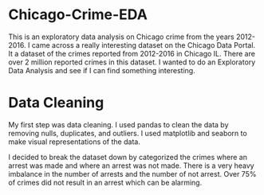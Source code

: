 # Chicago-Crime-EDA
This is an exploratory data analysis on Chicago crime from the years 2012-2016. 
I came across a really interesting dataset on the Chicago Data Portal. It a dataset of the crimes reported from 2012-2016 in Chicago IL. There are over 2 million reported crimes in this dataset. I wanted to do an Exploratory Data Analysis and see if I can find something interesting.

# Data Cleaning
My first step was data cleaning. I used pandas to clean the data by removing nulls, duplicates, and outliers. I used matplotlib and seaborn to make visual representations of the data. 


I decided to break the dataset down by categorized the crimes where an arrest was made and where an arrest was not made. There is a very heavy imbalance in the number of arrests and the number of not arrest. Over 75% of crimes did not result in an arrest which can be alarming. 
